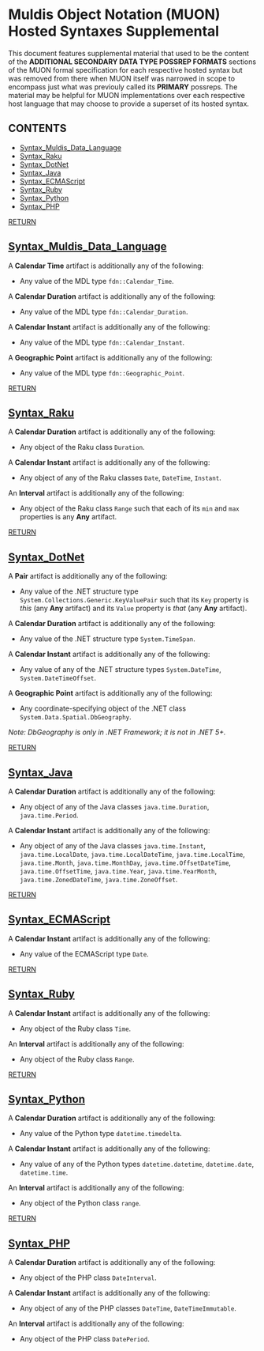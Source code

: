 <a name="TOP"></a>

# Muldis Object Notation (MUON) Hosted Syntaxes Supplemental

This document features supplemental material that used to be the content of
the **ADDITIONAL SECONDARY DATA TYPE POSSREP FORMATS** sections of the MUON
formal specification for each respective hosted syntax but was removed from
there when MUON itself was narrowed in scope to encompass just what was
previouly called its **PRIMARY** possreps.
The material may be helpful for MUON implementations over each respective
host language that may choose to provide a superset of its hosted syntax.

## CONTENTS

- [Syntax_Muldis_Data_Language](#Syntax_Muldis_Data_Language)
- [Syntax_Raku](#Syntax_Raku)
- [Syntax_DotNet](#Syntax_DotNet)
- [Syntax_Java](#Syntax_Java)
- [Syntax_ECMAScript](#Syntax_ECMAScript)
- [Syntax_Ruby](#Syntax_Ruby)
- [Syntax_Python](#Syntax_Python)
- [Syntax_PHP](#Syntax_PHP)

[RETURN](#TOP)

<a name="Syntax_Muldis_Data_Language"></a>

## [Syntax_Muldis_Data_Language](Muldis_Object_Notation_Syntax_Muldis_Data_Language.md)

A **Calendar Time** artifact is additionally any of the following:

* Any value of the MDL type `fdn::Calendar_Time`.

A **Calendar Duration** artifact is additionally any of the following:

* Any value of the MDL type `fdn::Calendar_Duration`.

A **Calendar Instant** artifact is additionally any of the following:

* Any value of the MDL type `fdn::Calendar_Instant`.

A **Geographic Point** artifact is additionally any of the following:

* Any value of the MDL type `fdn::Geographic_Point`.

[RETURN](#TOP)

<a name="Syntax_Raku"></a>

## [Syntax_Raku](Muldis_Object_Notation_Syntax_Raku.md)

A **Calendar Duration** artifact is additionally any of the following:

* Any object of the Raku class `Duration`.

A **Calendar Instant** artifact is additionally any of the following:

* Any object of any of the Raku classes `Date`, `DateTime`, `Instant`.

An **Interval** artifact is additionally any of the following:

* Any object of the Raku class `Range`
such that each of its `min` and `max` properties is any **Any** artifact.

[RETURN](#TOP)

<a name="Syntax_DotNet"></a>

## [Syntax_DotNet](Muldis_Object_Notation_Syntax_DotNet.md)

A **Pair** artifact is additionally any of the following:

* Any value of the .NET structure type `System.Collections.Generic.KeyValuePair`
such that its `Key` property is *this* (any **Any** artifact)
and its `Value` property is *that* (any **Any** artifact).

A **Calendar Duration** artifact is additionally any of the following:

* Any value of the .NET structure type `System.TimeSpan`.

A **Calendar Instant** artifact is additionally any of the following:

* Any value of any of the .NET structure types
`System.DateTime`,
`System.DateTimeOffset`.

A **Geographic Point** artifact is additionally any of the following:

* Any coordinate-specifying object of the .NET class
`System.Data.Spatial.DbGeography`.

*Note: DbGeography is only in .NET Framework; it is not in .NET 5+.*

[RETURN](#TOP)

<a name="Syntax_Java"></a>

## [Syntax_Java](Muldis_Object_Notation_Syntax_Java.md)

A **Calendar Duration** artifact is additionally any of the following:

* Any object of any of the Java classes
`java.time.Duration`,
`java.time.Period`.

A **Calendar Instant** artifact is additionally any of the following:

* Any object of any of the Java classes
`java.time.Instant`,
`java.time.LocalDate`,
`java.time.LocalDateTime`,
`java.time.LocalTime`,
`java.time.Month`,
`java.time.MonthDay`,
`java.time.OffsetDateTime`,
`java.time.OffsetTime`,
`java.time.Year`,
`java.time.YearMonth`,
`java.time.ZonedDateTime`,
`java.time.ZoneOffset`.

[RETURN](#TOP)

<a name="Syntax_ECMAScript"></a>

## [Syntax_ECMAScript](Muldis_Object_Notation_Syntax_ECMAScript.md)

A **Calendar Instant** artifact is additionally any of the following:

* Any value of the ECMAScript type `Date`.

[RETURN](#TOP)

<a name="Syntax_Ruby"></a>

## [Syntax_Ruby](Muldis_Object_Notation_Syntax_Ruby.md)

A **Calendar Instant** artifact is additionally any of the following:

* Any object of the Ruby class `Time`.

An **Interval** artifact is additionally any of the following:

* Any object of the Ruby class `Range`.

[RETURN](#TOP)

<a name="Syntax_Python"></a>

## [Syntax_Python](Muldis_Object_Notation_Syntax_Python.md)

A **Calendar Duration** artifact is additionally any of the following:

* Any value of the Python type `datetime.timedelta`.

A **Calendar Instant** artifact is additionally any of the following:

* Any value of any of the Python types
`datetime.datetime`,
`datetime.date`,
`datetime.time`.

An **Interval** artifact is additionally any of the following:

* Any object of the Python class `range`.

[RETURN](#TOP)

<a name="Syntax_PHP"></a>

## [Syntax_PHP](Muldis_Object_Notation_Syntax_PHP.md)

A **Calendar Duration** artifact is additionally any of the following:

* Any object of the PHP class `DateInterval`.

A **Calendar Instant** artifact is additionally any of the following:

* Any object of any of the PHP classes `DateTime`, `DateTimeImmutable`.

An **Interval** artifact is additionally any of the following:

* Any object of the PHP class `DatePeriod`.
